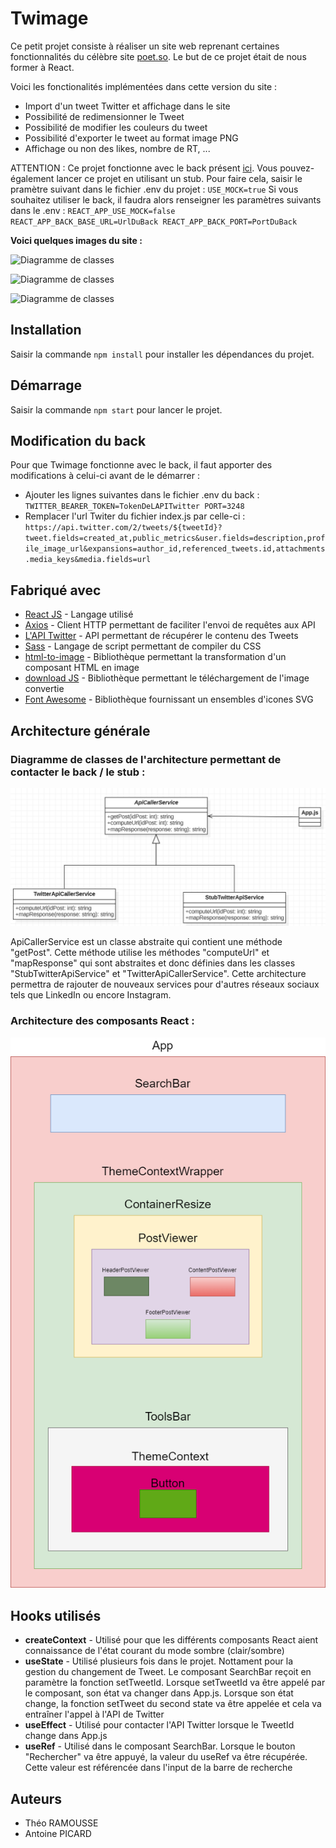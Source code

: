 # Twimage

Ce petit projet consiste à réaliser un site web reprenant certaines fonctionnalités du célèbre site [poet.so](https://poet.so/).
Le but de ce projet était de nous former à React.

Voici les fonctionalités implémentées dans cette version du site : 
- Import d'un tweet Twitter et affichage dans le site
- Possibilité de redimensionner le Tweet
- Possibilité de modifier les couleurs du tweet
- Possibilité d'exporter le tweet au format image PNG
- Affichage ou non des likes, nombre de RT, ...

ATTENTION : Ce projet fonctionne avec le back présent [ici](https://github.com/ld-web/twitter-api-express-client). Vous pouvez-également lancer ce projet en utilisant un stub. Pour faire cela, saisir le pramètre suivant dans le fichier .env du projet : 
``
USE_MOCK=true
``
Si vous souhaitez utiliser le back, il faudra alors renseigner les paramètres suivants dans le .env : 
``
REACT_APP_USE_MOCK=false
REACT_APP_BACK_BASE_URL=UrlDuBack
REACT_APP_BACK_PORT=PortDuBack
``


**Voici quelques images du site :**

![Diagramme de classes](https://wpformation.com/wp-content/uploads/2014/03/todo1.jpg)

![Diagramme de classes](https://wpformation.com/wp-content/uploads/2014/03/todo1.jpg)

![Diagramme de classes](https://wpformation.com/wp-content/uploads/2014/03/todo1.jpg)


## Installation

Saisir la commande ``npm install`` pour installer les dépendances du projet.

## Démarrage

Saisir la commande ``npm start`` pour lancer le projet.

## Modification du back

Pour que Twimage fonctionne avec le back, il faut apporter des modifications à celui-ci avant de le démarrer : 
- Ajouter les lignes suivantes dans le fichier .env du back :
  ``TWITTER_BEARER_TOKEN=TokenDeLAPITwitter
PORT=3248``
- Remplacer l'url Twiter du fichier index.js par celle-ci : 
  ``https://api.twitter.com/2/tweets/${tweetId}?tweet.fields=created_at,public_metrics&user.fields=description,profile_image_url&expansions=author_id,referenced_tweets.id,attachments.media_keys&media.fields=url``

## Fabriqué avec

* [React JS](https://fr.reactjs.org/) - Langage utilisé
* [Axios](https://axios-http.com/) - Client HTTP permettant de faciliter l'envoi de requêtes aux API
* [L'API Twitter](https://developer.twitter.com/) - API permettant de récupérer le contenu des Tweets
* [Sass](https://sass-lang.com/) - Langage de script permettant de compiler du CSS
* [html-to-image](https://www.npmjs.com/package/html-to-image) - Bibliothèque permettant la transformation d'un composant HTML en image
* [download JS](https://www.npmjs.com/package/downloadjs) - Bibliothèque permettant le téléchargement de l'image convertie
* [Font Awesome](https://fontawesome.com/) - Bibliothèque fournissant un ensembles d'icones SVG

## Architecture générale

### Diagramme de classes de l'architecture permettant de contacter le back / le stub :

![Diagramme de classes](documentation/images/react-architecture.png)

ApiCallerService est un classe abstraite qui contient une méthode "getPost". Cette méthode utilise les méthodes "computeUrl" et "mapResponse" qui sont abstraites et donc définies dans les classes "StubTwitterApiService" et "TwitterApiCallerService". Cette architecture permettra de rajouter de nouveaux services pour d'autres réseaux sociaux tels que LinkedIn ou encore Instagram.

### Architecture des composants React : 

![Architecture des composants React](documentation/images/agencement-composants.png)


## Hooks utilisés

* **createContext** - Utilisé pour que les différents composants React aient connaissance de l'état courant du mode sombre (clair/sombre)
* **useState** - Utilisé plusieurs fois dans le projet. Nottament pour la gestion du changement de Tweet. Le composant SearchBar reçoit en paramètre la fonction setTweetId. Lorsque setTweetId va être appelé par le composant, son état va changer dans App.js. Lorsque son état change, la fonction setTweet du second state va être appelée et cela va entraîner l'appel à l'API de Twitter
* **useEffect** - Utilisé pour contacter l'API Twitter lorsque le TweetId change dans App.js
* **useRef** - Utilisé dans le composant SearchBar. Lorsque le bouton "Rechercher" va être appuyé, la valeur du useRef va être récupérée. Cette valeur est référencée dans l'input de la barre de recherche

## Auteurs

- Théo RAMOUSSE
- Antoine PICARD
